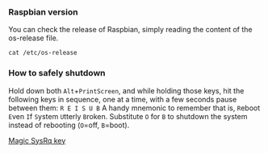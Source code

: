 

### Raspbian version
You can check the release of Raspbian, simply reading the content of the os-release file.

```shell
cat /etc/os-release
```

### How to safely shutdown
Hold down both `Alt`+`PrintScreen`, and while holding those keys, hit the following keys in sequence, one at a time, with a few seconds pause between them:
`R E I S U B`
A handy mnemonic to remember that is, `R`eboot `E`ven `I`f `S`ystem `U`tterly `B`roken.
Substitute `O` for `B` to shutdown the system instead of rebooting (`O`=off, `B`=boot).

[Magic SysRq key](https://en.wikipedia.org/wiki/Magic_SysRq_key)
